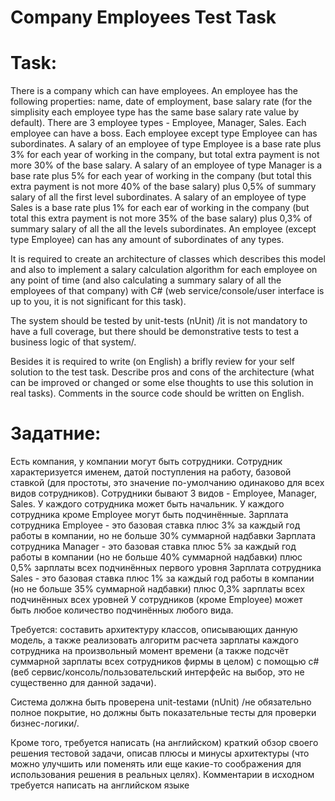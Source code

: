 # Company Employees Test Task

# Task:

There is a company which can have employees. An employee has the following properties: name, date of employment, base salary rate (for the simplisity each employee type has the same base salary rate value by default).
There are 3 employee types - Employee, Manager, Sales. Each employee can have a boss. Each employee except type Employee can has subordinates.
A salary of an employee of type Employee is a base rate plus 3% for each year of working in the company, but total extra payment is not more 30% of the base salary.
A salary of an employee of type Manager is a base rate plus 5% for each year of working in the company (but total this extra payment is not more 40% of the base salary) plus 0,5% of summary salary of all the first level subordinates.
A salary of an employee of type Sales is a base rate plus 1% for each ear of working in the company (but total this extra payment is not more 35% of the base salary) plus 0,3% of summary salary of all the all the levels subordinates.
An employee (except type Employee) can has any amount of subordinates of any types.

It is required to create an architecture of classes which describes this model and also to implement a salary calculation algorithm for each employee on any point of time (and also calculating a summary salary of all the employees of that company) with C# (web service/console/user interface is up to you, it is not significant for this task).

The system should be tested by unit-tests (nUnit) /it is not mandatory to have a full coverage, but there should be demonstrative tests to test a business logic of that system/.

Besides it is required to write (on English) a brifly review for your self solution to the test task. Describe pros and cons of the architecture (what can be improved or changed or some else thoughts to use this solution in real tasks).
Comments in the source code should be written on English.

# Задатние:

Есть компания, у компании могут быть сотрудники. Сотрудник характеризуется именем, датой поступления на работу, базовой ставкой (для простоты, это значение по-умолчанию одинаково для всех видов сотрудников).
Сотрудники бывают 3 видов - Employee, Manager, Sales. У каждого сотрудника может быть начальник. У каждого сотрудника    кроме Employee могут быть подчинённые.
Зарплата сотрудника Employee - это базовая ставка плюс 3% за каждый год работы в компании, но не больше 30% суммарной надбавки
Зарплата сотрудника Manager - это базовая ставка плюс 5% за каждый год работы в компании (но не больше 40% суммарной надбавки) плюс 0,5% зарплаты всех подчинённых первого уровня
Зарплата сотрудника Sales - это базовая ставка плюс 1% за каждый год работы в компании (но не больше 35% суммарной надбавки) плюс 0,3% зарплаты всех подчинённых  всех уровней
У сотрудников (кроме Employee) может быть любое количество подчинённых любого вида.

Требуется: составить архитектуру классов, описывающих данную модель, а также реализовать алгоритм расчета зарплаты каждого сотрудника на произвольный момент времени (а также подсчёт суммарной зарплаты всех сотрудников фирмы в целом) с помощью c# (веб сервис/консоль/пользовательский интерфейс на выбор, это не существенно для данной задачи).

Система должна быть проверена unit-testами (nUnit) /не обязательно полное покрытие, но должны быть показательные тесты для проверки бизнес-логики/.

Кроме того, требуется написать (на английском) краткий обзор своего решения тестовой задачи, описав плюсы и минусы архитектуры (что можно улучшить или поменять или еще какие-то соображения для использования решения в реальных целях).
Комментарии в исходном требуется написать на английском языке
